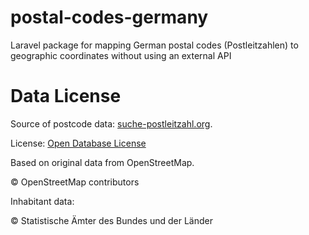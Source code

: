 # postal-codes-germany
Laravel package for mapping German postal codes (Postleitzahlen) to geographic coordinates without using an external API

# Data License
Source of postcode data: [suche-postleitzahl.org](https://www.suche-postleitzahl.org/downloads).

License: [Open Database License](https://www.openstreetmap.org/copyright)

Based on original data from OpenStreetMap.

© OpenStreetMap contributors

Inhabitant data:

© Statistische Ämter des Bundes und der Länder

